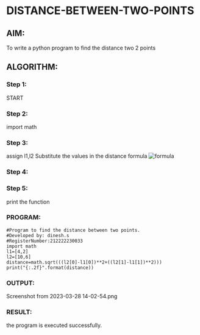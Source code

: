 # DISTANCE-BETWEEN-TWO-POINTS

## AIM:
To write a python program to find the distance two 2 points
## ALGORITHM:
### Step 1:
START
### Step 2: 
import math
### Step 3: 
assign l1,l2
Substitute the values in the distance formula  ![formula](/formula.jpg)
### Step 4: 
### Step 5: 
print the function
### PROGRAM:
```
#Program to find the distance between two points.
#Developed by: dinesh.s
#RegisterNumber:212222230033
import math
l1=[4,2]
l2=[10,6]
distance=math.sqrt(((l2[0]-l1[0])**2+((l2[1]-l1[1])**2)))
print("{:.2f}".format(distance))
```
  


### OUTPUT:
Screenshot from 2023-03-28 14-02-54.png


### RESULT:
the program is executed successfully.
